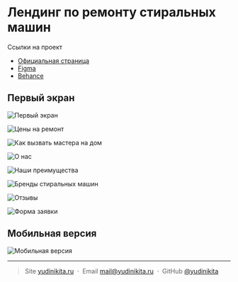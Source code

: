 # Лендинг по ремонту стиральных машин

Ссылки на проект
- [Официальная страница](https://nblackninja.github.io/s-equipment-repair/)
- [Figma](https://www.figma.com/file/vwOlSFvUztthKTVeIUykO8/%D0%A0%D0%B5%D0%BC%D0%BE%D0%BD%D1%82-%D0%B1%D1%8B%D1%82%D0%BE%D0%B2%D0%BE%D0%B9-%D1%82%D0%B5%D1%85%D0%BD%D0%B8%D0%BA%D0%B8?node-id=64%3A2)
- [Behance](https://www.behance.net/gallery/124883999/remont-stiralnyh-mashin-lending-UXUI)

## Первый экран

![Первый экран](https://user-images.githubusercontent.com/36636599/145803392-77d35bf2-e26d-4174-8fd2-df3a92ee3a33.jpg)


![Цены на ремонт](https://user-images.githubusercontent.com/36636599/145803563-fd606699-8c4c-4d5f-beb4-da6f0563a7aa.jpg)


![Как вызвать мастера на дом](https://user-images.githubusercontent.com/36636599/145803642-08077a8a-f2aa-4688-b1d6-cc268b7cb0e6.jpg)


![О нас](https://user-images.githubusercontent.com/36636599/145803685-947068b7-2705-473f-8a65-7569ca293afe.jpg)


![Наши преимущества](https://user-images.githubusercontent.com/36636599/145803851-4d8cf8c4-54bd-4d30-be90-333d7ca39582.jpg)


![Бренды стиральных машин](https://user-images.githubusercontent.com/36636599/145803944-de9dc63a-985e-4a30-98b8-6ce41240aa30.jpg)


![Отзывы](https://user-images.githubusercontent.com/36636599/145804013-f0ab143e-7f50-4e30-a16d-c19f2d9db9ab.jpg)


![Форма заявки](https://user-images.githubusercontent.com/36636599/145804060-0f90e5df-d9a7-4ed5-b829-42785222b869.jpg)

## Мобильная версия

![Мобильная версия](https://user-images.githubusercontent.com/36636599/145804234-dc7e9dcd-666f-486a-a1d2-f0de5a6cc158.jpg)

---

> Site [yudinikita.ru](https://yudinikita.ru) &nbsp;&middot;&nbsp;
> Email <mail@yudinikita.ru> &nbsp;&middot;&nbsp;
> GitHub [@yudinikita](https://github.com/yudinikita)
